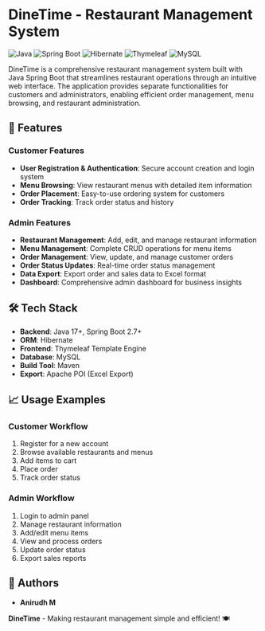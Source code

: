 # DineTime - Restaurant Management System

![Java](https://img.shields.io/badge/Java-17-orange)
![Spring Boot](https://img.shields.io/badge/Spring%20Boot-2.7+-brightgreen)
![Hibernate](https://img.shields.io/badge/Hibernate-ORM-blue)
![Thymeleaf](https://img.shields.io/badge/Thymeleaf-Template%20Engine-green)
![MySQL](https://img.shields.io/badge/MySQL-Database-blue)

DineTime is a comprehensive restaurant management system built with Java Spring Boot that streamlines restaurant operations through an intuitive web interface. The application provides separate functionalities for customers and administrators, enabling efficient order management, menu browsing, and restaurant administration.

## 🚀 Features

### Customer Features
- **User Registration & Authentication**: Secure account creation and login system
- **Menu Browsing**: View restaurant menus with detailed item information
- **Order Placement**: Easy-to-use ordering system for customers
- **Order Tracking**: Track order status and history

### Admin Features
- **Restaurant Management**: Add, edit, and manage restaurant information
- **Menu Management**: Complete CRUD operations for menu items
- **Order Management**: View, update, and manage customer orders
- **Order Status Updates**: Real-time order status management
- **Data Export**: Export order and sales data to Excel format
- **Dashboard**: Comprehensive admin dashboard for business insights

## 🛠️ Tech Stack

- **Backend**: Java 17+, Spring Boot 2.7+
- **ORM**: Hibernate
- **Frontend**: Thymeleaf Template Engine
- **Database**: MySQL
- **Build Tool**: Maven
- **Export**: Apache POI (Excel Export)

## 📈 Usage Examples

### Customer Workflow
1. Register for a new account
2. Browse available restaurants and menus
3. Add items to cart
4. Place order
5. Track order status

### Admin Workflow
1. Login to admin panel
2. Manage restaurant information
3. Add/edit menu items
4. View and process orders
5. Update order status
6. Export sales reports

## 👥 Authors

- **Anirudh M**

**DineTime** - Making restaurant management simple and efficient! 🍽️
